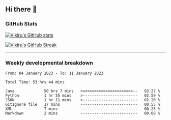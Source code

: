 ## Hi there 👋

### GitHub Stats

[![Vikiru's GitHub stats](https://github-readme-stats.vercel.app/api?username=vikiru&theme=nightowl&include_all_commits=true&count_private=true&hide=stars,contribs&show_icons=true)](https://github.com/anuraghazra/github-readme-stats)

[![Vikiru's GitHub Streak](https://streak-stats.demolab.com/?user=vikiru&theme=nightowl&hide_border=true&date_format=M%20j%5B%2C%20Y%5D)](https://github.com/DenverCoder1/github-readme-streak-stats)

---

### Weekly developmental breakdown

<!--START_SECTION:waka-->

```text
From: 04 January 2023 - To: 11 January 2023

Total Time: 53 hrs 44 mins

Java             50 hrs 7 mins   >>>>>>>>>>>>>>>>>>>>>>>--   93.27 %
Python           1 hr 55 mins    >------------------------   03.59 %
JSON             1 hr 11 mins    >------------------------   02.20 %
GitIgnore file   17 mins         -------------------------   00.55 %
XML              7 mins          -------------------------   00.23 %
Markdown         2 mins          -------------------------   00.08 %
```

<!--END_SECTION:waka-->

